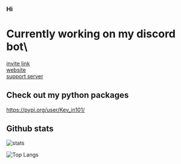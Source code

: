 ### Hi


# Currently working on my discord bot\
[invite link](https://discord.com/api/oauth2/authorize?client_id=790763466076061696&permissions=67500096&scope=bot)\
[website](https://medieval-plague-doctor-bot.github.io/Docs/)\
[support server](https://discord.gg/Pqxm8NfHKF)

## Check out my python packages

https://pypi.org/user/Kev_in101/

## Github stats

![stats](https://github-readme-stats.vercel.app/api?username=Kev-in123&show_icons=true&include_all_commits=true&count_private=true&theme=vue-dark)


![Top Langs](https://github-readme-stats.vercel.app/api/top-langs/?username=Kev-in123&show_icons=true&theme=vue-dark&layout=compact)

